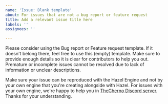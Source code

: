 ```yaml
---
name: 'Issue: Blank template'
about: For issues that are not a bug report or feature request
title: Add a relevant issue title here
labels: ''
assignees: ''

---
```


Please consider using the Bug report or Feature request template. If it doesn't belong there, feel free to use this (empty) template. Make sure to provide enough details so it is clear for contributors to help you out. Premature or incomplete issues cannot be resolved due to lack of information or unclear descriptions.

Make sure your issue can be reproduced with the Hazel Engine and not by your own engine that you're creating alongside with Hazel. For issues with your own engine, we're happy to help you in [TheCherno Discord server](https://discord.gg/K2eSyQA). Thanks for your understanding.

